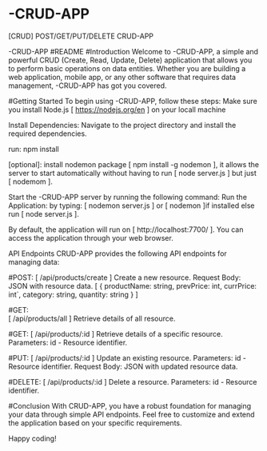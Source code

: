 # -CRUD-APP
[CRUD] POST/GET/PUT/DELETE
CRUD-APP


-CRUD-APP #README #Introduction Welcome to -CRUD-APP, a simple and powerful CRUD (Create, Read, Update, Delete) application that allows you to perform basic operations on data entities. Whether you are building a web application, mobile app, or any other software that requires data management, -CRUD-APP has got you covered.

#Getting Started
To begin using -CRUD-APP, follow these steps: Make sure you install Node.js [ https://nodejs.org/en ] on your locall machine

Install Dependencies: Navigate to the project directory and install the required dependencies.

run: npm install

[optional]: install nodemon package [ npm install -g nodemon ], it allows the server to start automatically without having to run [ node server.js ] but just [ nodemom ].

Start the -CRUD-APP server by running the following command:
Run the Application: by typing: [ nodemon server.js ] or [ nodemon ]if installed else run [ node server.js ].

By default, the application will run on [ http://localhost:7700/ ]. You can access the application through your web browser.

API Endpoints CRUD-APP provides the following API endpoints for managing data:

#POST:
[ /api/products/create ]
Create a new resource. Request Body: JSON with resource data.
[
{
productName: string,
prevPrice: int,
currPrice: int`,
category: string,
quantity: string
}
]


#GET:  
[ /api/products/all ]
Retrieve details of all resource.

#GET:
[ /api/products/:id ]
Retrieve details of a specific resource. Parameters: id - Resource identifier.

#PUT:
[ /api/products/:id ]
Update an existing resource. Parameters: id - Resource identifier. Request Body: JSON with updated resource data.

#DELETE:
[ /api/products/:id ]
Delete a resource. Parameters: id - Resource identifier.

#Conclusion
With CRUD-APP, you have a robust foundation for managing your data through simple API endpoints. Feel free to customize and extend the application based on your specific requirements.

Happy coding!
